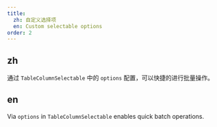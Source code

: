```yaml
---
title:
  zh: 自定义选择项
  en: Custom selectable options
order: 2
---
```


## zh

通过 `TableColumnSelectable` 中的 `options` 配置，可以快捷的进行批量操作。

## en

Via `options` in `TableColumnSelectable` enables quick batch operations.
